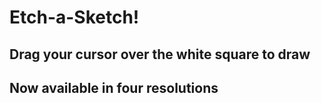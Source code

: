 # Etch-a-Sketch!
## Drag your cursor over the white square to draw
## Now available in four resolutions
